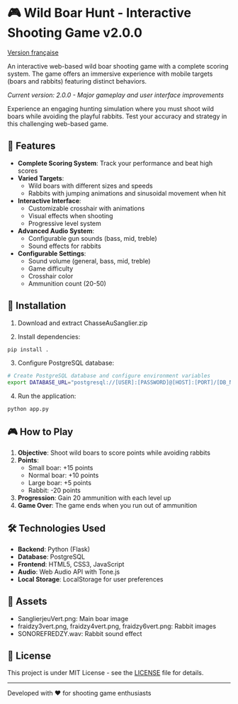 # 🎮 Wild Boar Hunt - Interactive Shooting Game v2.0.0

[Version française](README-FR.md)

An interactive web-based wild boar shooting game with a complete scoring system. The game offers an immersive experience with mobile targets (boars and rabbits) featuring distinct behaviors.

*Current version: 2.0.0 - Major gameplay and user interface improvements*

Experience an engaging hunting simulation where you must shoot wild boars while avoiding the playful rabbits. Test your accuracy and strategy in this challenging web-based game.

## 🎯 Features

- **Complete Scoring System**: Track your performance and beat high scores
- **Varied Targets**:
  - Wild boars with different sizes and speeds
  - Rabbits with jumping animations and sinusoidal movement when hit
- **Interactive Interface**:
  - Customizable crosshair with animations
  - Visual effects when shooting
  - Progressive level system
- **Advanced Audio System**:
  - Configurable gun sounds (bass, mid, treble)
  - Sound effects for rabbits
- **Configurable Settings**:
  - Sound volume (general, bass, mid, treble)
  - Game difficulty
  - Crosshair color
  - Ammunition count (20-50)

## 🚀 Installation

1. Download and extract ChasseAuSanglier.zip

2. Install dependencies:
```bash
pip install .
```

3. Configure PostgreSQL database:
```bash
# Create PostgreSQL database and configure environment variables
export DATABASE_URL="postgresql://[USER]:[PASSWORD]@[HOST]:[PORT]/[DB_NAME]"
```

4. Run the application:
```bash
python app.py
```

## 🎮 How to Play

1. **Objective**: Shoot wild boars to score points while avoiding rabbits
2. **Points**:
   - Small boar: +15 points
   - Normal boar: +10 points
   - Large boar: +5 points
   - Rabbit: -20 points
3. **Progression**: Gain 20 ammunition with each level up
4. **Game Over**: The game ends when you run out of ammunition

## 🛠️ Technologies Used

- **Backend**: Python (Flask)
- **Database**: PostgreSQL
- **Frontend**: HTML5, CSS3, JavaScript
- **Audio**: Web Audio API with Tone.js
- **Local Storage**: LocalStorage for user preferences

## 🎨 Assets

- SanglierjeuVert.png: Main boar image
- fraidzy3vert.png, fraidzy4vert.png, fraidzy6vert.png: Rabbit images
- SONOREFREDZY.wav: Rabbit sound effect

## 📝 License

This project is under MIT License - see the [LICENSE](LICENSE) file for details.

---
Developed with ❤️ for shooting game enthusiasts
